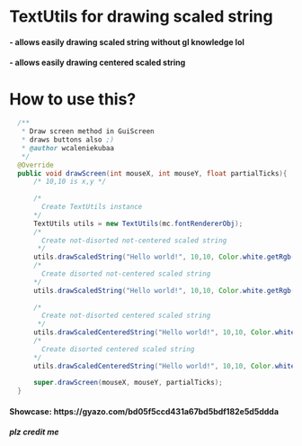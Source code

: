 <h1>TextUtils for drawing scaled string</h1>
 <h4>- allows easily drawing scaled string without gl knowledge lol <br></h4>
 <h4>- allows easily drawing centered scaled string <br></h4>
<h1>How to use this?</h1>

```java
  /**
   * Draw screen method in GuiScreen
   * draws buttons also ;)
   * @author wcaleniekubaa
   */
  @Override
  public void drawScreen(int mouseX, int mouseY, float partialTicks){
      /* 10,10 is x,y */
      
      /*
        Create TextUtils instance
      */
      TextUtils utils = new TextUtils(mc.fontRendererObj);
      /*
        Create not-disorted not-centered scaled string
       */
      utils.drawScaledString("Hello world!", 10,10, Color.white.getRgb(), 1.3f, true /* this boolean stands for dropping shadow not present in centered string */);
      /*
        Create disorted not-centered scaled string
      */
      utils.drawScaledString("Hello world!", 10,10, Color.white.getRgb(), 1.3f, 0.5f, true);
      
      /*
        Create not-disorted centered scaled string
       */
      utils.drawScaledCenteredString("Hello world!", 10,10, Color.white.getRgb(), 1.3f);
      /*
        Create disorted centered scaled string
      */
      utils.drawScaledCenteredString("Hello world!", 10,10, Color.white.getRgb(), 1.3f, 0.5f);
      
      super.drawScreen(mouseX, mouseY, partialTicks);
  }
```

<h4>Showcase: https://gyazo.com/bd05f5ccd431a67bd5bdf182e5d5ddda</h4>

<h5>plz credit me </h5>
